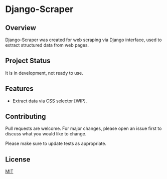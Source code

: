 # Django-Scraper
## Overview

Django-Scraper was created for web scraping via Django interface, used to extract structured data from web pages.
## Project Status
It is in development, not ready to use.

## Features
- Extract data via CSS selector [WIP].

## Contributing
Pull requests are welcome. For major changes, please open an issue first to discuss what you would like to change.

Please make sure to update tests as appropriate.

## License
[MIT](https://choosealicense.com/licenses/mit/)

